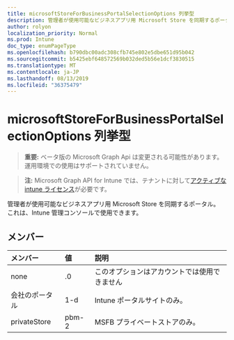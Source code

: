 ```yaml
---
title: microsoftStoreForBusinessPortalSelectionOptions 列挙型
description: 管理者が使用可能なビジネスアプリ用 Microsoft Store を同期するポータル。 これは、Intune 管理コンソールで使用できます。
author: rolyon
localization_priority: Normal
ms.prod: Intune
doc_type: enumPageType
ms.openlocfilehash: b790dbc00adc308cfb745e802e5dbe651d95b042
ms.sourcegitcommit: b5425ebf648572569b032ded5b56e1dcf3830515
ms.translationtype: MT
ms.contentlocale: ja-JP
ms.lasthandoff: 08/13/2019
ms.locfileid: "36375479"
---
```

# <a name="microsoftstoreforbusinessportalselectionoptions-enum-type"></a>microsoftStoreForBusinessPortalSelectionOptions 列挙型

> **重要:** ベータ版の Microsoft Graph Api は変更される可能性があります。運用環境での使用はサポートされていません。

> **注:** Microsoft Graph API for Intune では、テナントに対して[アクティブな intune ライセンス](https://go.microsoft.com/fwlink/?linkid=839381)が必要です。

管理者が使用可能なビジネスアプリ用 Microsoft Store を同期するポータル。 これは、Intune 管理コンソールで使用できます。

## <a name="members"></a>メンバー
|メンバー|値|説明|
|:---|:---|:---|
|none|.0|このオプションはアカウントでは使用できません|
|会社のポータル|1-d|Intune ポータルサイトのみ。|
|privateStore|pbm-2|MSFB プライベートストアのみ。|



